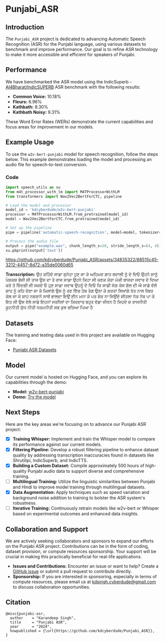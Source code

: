 # Punjabi_ASR

## Introduction
The `Punjabi_ASR` project is dedicated to advancing Automatic Speech Recognition (ASR) for the Punjabi language, using various datasets to benchmark and improve performance. Our goal is to refine ASR technology to make it more accessible and efficient for speakers of Punjabi.

## Performance
We have benchmarked the ASR model using the IndicSuperb - [AI4Bharat/IndicSUPERB](https://github.com/AI4Bharat/IndicSUPERB) ASR benchmark with the following results:

- **Common Voice:** 10.18%
- **Fleurs:** 6.96%
- **Kathbath:** 8.30%
- **Kathbath Noisy:** 9.31%

These Word Error Rates (WERs) demonstrate the current capabilities and focus areas for improvement in our models.

## Example Usage
To use the `w2v-bert-punjabi` model for speech recognition, follow the steps below. This example demonstrates loading the model and processing an audio file for speech-to-text conversion.

### Code
```python
import speech_utils as su
from m4t_processor_with_lm import M4TProcessorWithLM
from transformers import Wav2Vec2BertForCTC, pipeline

# Load the model and processor
model_id = 'kdcyberdude/w2v-bert-punjabi'
processor = M4TProcessorWithLM.from_pretrained(model_id)
model = Wav2Vec2BertForCTC.from_pretrained(model_id)

# Set up the pipeline
pipe = pipeline('automatic-speech-recognition', model=model, tokenizer=processor.tokenizer, feature_extractor=processor.feature_extractor, decoder=processor.decoder, return_timestamps='word', device='cuda:0')

# Process the audio file
output = pipe("example.wav", chunk_length_s=20, stride_length_s=(4, 4))
su.pbprint(output['text'])
```

https://github.com/kdcyberdude/Punjabi_ASR/assets/34835322/88515c45-3212-4457-8d72-a35de0060d65

**Transcription:**
ਉਹ ਕਹਿੰਦੇ ਸਾਡਾ ਸੁਨੇਹਾ ਹੁਣ ਜਾ ਕੇ ਅਹਿਮਦ ਸ਼ਾਹ ਬਦਾਲੀ ਨੂੰ ਦੇ ਦਿਓ ਉਹਨੇ ਸਾਨੂੰ ਪੇਸ਼ਕਸ਼ ਭੇਜੀ ਸੀ ਤਾਜ ਉਸ ਦਾ ਤੇ ਰਾਜ ਸਾਡਾ ਉਹਨੇ ਕਿਹਾ ਸੀ ਕਣਕ ਕੋਰਾ ਮੱਕੀ ਬਾਜਰਾ ਜਵਾਰ ਦੇ ਦਿਆ ਕਰੋ ਤੇ ਜ਼ਿੰਦਗੀ ਜੀ ਸਕਦੇ ਓ ਹੁਣ ਸਾਡਾ ਜਵਾਬ ਉਹਨੂੰ ਦੇ ਦਿਓ ਕਿ ਸਾਡੀ ਜੰਗ ਕੇਸ ਗੱਲ ਦੀ ਐ ਸਾਡੇ ਵੱਲੋਂ ਸ਼ਾਹ ਨੂੰ ਕਹਿ ਦੇਣਾ ਜਾ ਕੇ ਮਿਲਾਂਗੇ ਉਸ ਨੂੰ ਰਣ ਵਿੱਚ ਹੱਥ ਤੇਗ ਉਠਾ ਕੇ ਸ਼ਰਤਾਂ ਲਿਖਾਂਗੇ ਰੱਤ ਨਾਲ ਖੈਬਰ ਕੋਲ ਜਾ ਕੇ ਸ਼ਾਹ ਨਜ਼ਰਾਨੇ ਸਾਥੋਂ ਭਾਲਦਾ ਇਉਂ ਈਨ ਮਨਾ ਕੇ ਪਰ ਸ਼ੇਰ ਨਾ ਜਿਉਂਦੇ ਸੀਤਲਾ ਨੱਕ ਨੱਥ ਪਾ ਕੇ ਇਹ ਸੀ ਉਸ ਵੇਲੇ ਸਾਡੇ ਇਹਨਾਂ ਜਰਨੈਲਾਂ ਦਾ ਕਿਰਦਾਰ ਬਹੁਤ ਵੱਡਾ ਜੀਵਨ ਹੈ ਜਿਹਦੇ ਚ ਰਾਜਨੀਤੀ ਕੂਟਨੀਤੀ ਯੁੱਧ ਨੀਤੀ ਧਰਮਨੀਤੀ ਸਭ ਕੁਝ ਭਰਿਆ ਪਿਆ ਹੈ

## Datasets
The training and testing data used in this project are available on Hugging Face:
- [Punjabi ASR Datasets](https://huggingface.co/datasets/kdcyberdude/Punjabi_ASR_datasets)

## Model
Our current model is hosted on Hugging Face, and you can explore its capabilities through the demo:
- **Model:** [w2v-bert-punjabi](https://huggingface.co/kdcyberdude/w2v-bert-punjabi)
- **Demo:** [Try the model](https://huggingface.co/spaces/kdcyberdude/w2v-bert-punjabi)

## Next Steps
Here are the key areas we're focusing on to advance our Punjabi ASR project:

- [x] **Training Whisper:** Implement and train the Whisper model to compare its performance against our current models.
- [x] **Filtering Pipeline:** Develop a robust filtering pipeline to enhance dataset quality by addressing transcription inaccuracies found in datasets like Shrutilipi, IndicSuperb, and IndicTTS.
- [x] **Building a Custom Dataset:** Compile approximately 500 hours of high-quality Punjabi audio data to support diverse and comprehensive training.
- [ ] **Multilingual Training:** Utilize the linguistic similarities between Punjabi and Hindi to improve model training through multilingual datasets.
- [x] **Data Augmentation:** Apply techniques such as speed variation and background noise addition to training to bolster the ASR system's robustness.
- [ ] **Iterative Training:** Continuously retrain models like w2v-bert or Whisper based on experimental outcomes and enhanced data insights.

## Collaboration and Support
We are actively seeking collaborators and sponsors to expand our efforts on the Punjabi ASR project. Contributions can be in the form of coding, dataset provision, or compute resources sponsorship. Your support will be crucial in making this practically beneficial for real-life applications.

- **Issues and Contributions:** Encounter an issue or want to help? Create a [GitHub issue](https://github.com/kdcyberdude/Punjabi_ASR/issues) or submit a pull request to contribute directly.
- **Sponsorship:** If you are interested in sponsoring, especially in terms of compute resources, please email us at kdsingh.cyberdude@gmail.com to discuss collaboration opportunities.

## Citation
```
@misc{punjabi-asr,
  author    = "Karandeep Singh",
  title     = "Punjabi ASR",
  year      = "2024",
  howpublished = {\url{https://github.com/kdcyberdude/Punjabi_ASR}},
}
```
